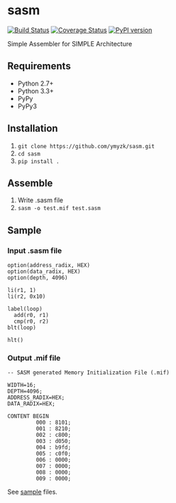 sasm
====

[![Build Status](https://travis-ci.org/ymyzk/sasm.svg?branch=master)](https://travis-ci.org/ymyzk/sasm)
[![Coverage Status](https://coveralls.io/repos/github/ymyzk/sasm/badge.svg?branch=master)](https://coveralls.io/github/ymyzk/sasm?branch=master)
[![PyPI version](https://badge.fury.io/py/sasm.svg)](http://badge.fury.io/py/sasm)

Simple Assembler for SIMPLE Architecture

Requirements
------------
* Python 2.7+
* Python 3.3+
* PyPy
* PyPy3

Installation
------------
1. `git clone https://github.com/ymyzk/sasm.git`
2. `cd sasm`
3. `pip install .`

Assemble
--------
1. Write .sasm file
2. `sasm -o test.mif test.sasm`

Sample
------
### Input .sasm file
```
option(address_radix, HEX)
option(data_radix, HEX)
option(depth, 4096)

li(r1, 1)
li(r2, 0x10)

label(loop)
  add(r0, r1)
  cmp(r0, r2)
blt(loop)

hlt()
```

### Output .mif file
```
-- SASM generated Memory Initialization File (.mif)

WIDTH=16;
DEPTH=4096;
ADDRESS_RADIX=HEX;
DATA_RADIX=HEX;

CONTENT BEGIN
         000 : 8101;
         001 : 8210;
         002 : c800;
         003 : d050;
         004 : b9fd;
         005 : c0f0;
         006 : 0000;
         007 : 0000;
         008 : 0000;
         009 : 0000;
```

See [sample](sample) files.
